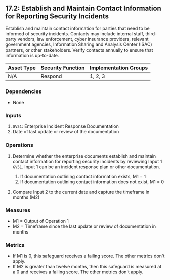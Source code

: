 ## 17.2: Establish and Maintain Contact Information for Reporting Security Incidents

Establish and maintain contact information for parties that need to be
informed of security incidents. Contacts may include internal staff,
third-party vendors, law enforcement, cyber insurance providers,
relevant government agencies, Information Sharing and Analysis Center
(ISAC) partners, or other stakeholders. Verify contacts annually to
ensure that information is up-to-date.

| Asset Type   | Security Function   | Implementation Groups |
| ------------ | ------------------- | --------------------- |
| N/A          | Respond             | 1, 2, 3               |

### Dependencies

-   None

### Inputs

1.  `GV51`: Enterprise Incident Response Documentation
2.  Date of last update or review of the documentation

### Operations

1.  Determine whether the enterprise documents establish and maintain contact information for reporting security incidents by reviewing Input 1 `GV51`. Input 1 can be an incident response plan or other documentation.

    1.  If documentation outlining contact information exists, M1 = 1
    2.  If documentation outlining contact information does not exist, M1 = 0

2.  Compare Input 2 to the current date and capture the timeframe in months (M2)

### Measures

-   M1 = Output of Operation 1
-   M2 = Timeframe since the last update or review of documentation in
    months

### Metrics

-   If M1 is 0, this safeguard receives a failing score. The other
    metrics don't apply.
-   If M2 is greater than twelve months, then this safeguard is measured
    at a 0 and receives a failing score. The other metrics don't apply.
